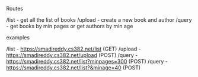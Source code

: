 Routes

/list - get all the list of books
/upload - create a new book and author
/query - get books by min pages or get authors by min age

examples

/list - https://smadireddy.cs382.net/list (GET)
/upload - https://smadireddy.cs382.net/upload (POST)
/query - https://smadireddy.cs382.net/list?minpages=300 (POST)
/query - https://smadireddy.cs382.net/list?&minage=40 (POST)